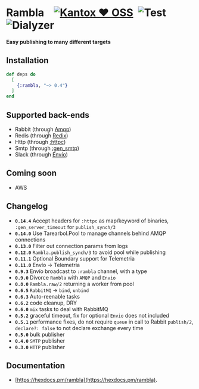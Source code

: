 # Rambla    [![Kantox ❤ OSS](https://img.shields.io/badge/❤-kantox_oss-informational.svg)](https://kantox.com/)  ![Test](https://github.com/am-kantox/rambla/workflows/Test/badge.svg)  ![Dialyzer](https://github.com/am-kantox/rambla/workflows/Dialyzer/badge.svg)

**Easy publishing to many different targets**

## Installation

```elixir
def deps do
  [
    {:rambla, "~> 0.4"}
  ]
end
```

## Supported back-ends

- Rabbit (through [Amqp](https://hexdocs.pm/amqp/))
- Redis (through [Redix](https://hexdocs.pm/redix))
- Http (through [:httpc](http://erlang.org/doc/man/httpc.html))
- Smtp (through [:gen_smtp](https://hexdocs.pm/gen_smtp))
- Slack (through [Envío](https://hexdocs.pm/envio))

## Coming soon

- AWS

## Changelog

- **`0.14.4`** Accept headers for `:httpc` as map/keyword of binaries, `:gen_server_timeout` for `publish_synch/3`
- **`0.14.0`** Use Tarearbol.Pool to manage channels behind AMQP connections
- **`0.13.0`** Filter out connection params from logs
- **`0.12.0`** `Rambla.publish_synch/3` to avoid pool while publishing
- **`0.11.1`** Optional Boundary support for Telemetria
- **`0.11.0`** Envío → Telemetria
- **`0.9.3`** Envío broadcast to `:rambla` channel, with a type
- **`0.9.0`** Divorce `Rambla` with `AMQP` and `Envio`
- **`0.8.0`** `Rambla.raw/2` returning a worker from pool
- **`0.6.5`** `RabbitMQ` → `bind`, `unbind`
- **`0.6.3`** Auto-reenable tasks
- **`0.6.2`** code cleanup, DRY
- **`0.6.0`** `mix` tasks to deal with RabbitMQ
- **`0.5.2`** graceful timeout, fix for optional `Envio` does not included
- **`0.5.1`** performance fixes, do not require `queue` in call to Rabbit `publish/2`, `declare?: false` to not declare exchange every time
- **`0.5.0`** bulk publisher
- **`0.4.0`** `SMTP` publisher
- **`0.3.0`** `HTTP` publisher

## Documentation

- [https://hexdocs.pm/rambla](https://hexdocs.pm/rambla).
